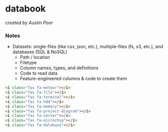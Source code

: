 # databook

_created by Austin Poor_


### Notes

* Datasets: single-files (like csv, json, etc.), multiple-files (fs, s3, etc.), and databases (SQL & NoSQL)
  * Path / location
  * Filetype
  * Column names, types, and definitions
  * Code to read data
  * Feature-engineered columns & code to create them


```html
<i class="fas fa-meteor"></i>
<i class="fas fa-file"></i>
<i class="fas fa-terminal"></i>
<i class="fas fa-hdd"></i>
<i class="fas fa-memory"></i>
<i class="fas fa-project-diagram"></i>
<i class="fas fa-server"></i>
<i class="fas fa-microchip"></i>
<i class="fas fa-database"></i>
```
